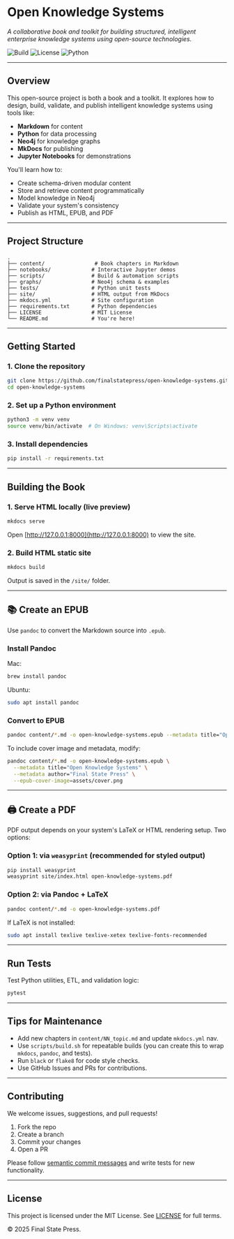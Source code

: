 # Open Knowledge Systems

*A collaborative book and toolkit for building structured, intelligent enterprise knowledge systems using open-source technologies.*

![Build](https://img.shields.io/badge/build-passing-brightgreen)
![License](https://img.shields.io/badge/license-MIT-blue)
![Python](https://img.shields.io/badge/python-3.10+-blue)

---

## Overview

This open-source project is both a book and a toolkit. It explores how to design, build, validate, and publish intelligent knowledge systems using tools like:

- **Markdown** for content
- **Python** for data processing
- **Neo4j** for knowledge graphs
- **MkDocs** for publishing
- **Jupyter Notebooks** for demonstrations

You'll learn how to:
- Create schema-driven modular content
- Store and retrieve content programmatically
- Model knowledge in Neo4j
- Validate your system's consistency
- Publish as HTML, EPUB, and PDF

---

##  Project Structure

```
.
├── content/                # Book chapters in Markdown
├── notebooks/             # Interactive Jupyter demos
├── scripts/               # Build & automation scripts
├── graphs/                # Neo4j schema & examples
├── tests/                 # Python unit tests
├── site/                  # HTML output from MkDocs
├── mkdocs.yml             # Site configuration
├── requirements.txt       # Python dependencies
├── LICENSE                # MIT License
└── README.md              # You're here!
```

---

## Getting Started

### 1. Clone the repository

```bash
git clone https://github.com/finalstatepress/open-knowledge-systems.git
cd open-knowledge-systems
```

### 2. Set up a Python environment

```bash
python3 -m venv venv
source venv/bin/activate  # On Windows: venv\Scripts\activate
```

### 3. Install dependencies

```bash
pip install -r requirements.txt
```

---

## Building the Book

### 1. Serve HTML locally (live preview)

```bash
mkdocs serve
```

Open [http://127.0.0.1:8000](http://127.0.0.1:8000) to view the site.

###  2. Build HTML static site

```bash
mkdocs build
```

Output is saved in the `/site/` folder.

---

## 📚 Create an EPUB

Use `pandoc` to convert the Markdown source into `.epub`.

### Install Pandoc

Mac:  
```bash
brew install pandoc
```

Ubuntu:  
```bash
sudo apt install pandoc
```

### Convert to EPUB

```bash
pandoc content/*.md -o open-knowledge-systems.epub --metadata title="Open Knowledge Systems"
```

To include cover image and metadata, modify:
```bash
pandoc content/*.md -o open-knowledge-systems.epub \
  --metadata title="Open Knowledge Systems" \
  --metadata author="Final State Press" \
  --epub-cover-image=assets/cover.png
```

---

## 🖨 Create a PDF

PDF output depends on your system's LaTeX or HTML rendering setup. Two options:

### Option 1: via `weasyprint` (recommended for styled output)

```bash
pip install weasyprint
weasyprint site/index.html open-knowledge-systems.pdf
```

### Option 2: via Pandoc + LaTeX

```bash
pandoc content/*.md -o open-knowledge-systems.pdf
```

If LaTeX is not installed:
```bash
sudo apt install texlive texlive-xetex texlive-fonts-recommended
```

---

## Run Tests

Test Python utilities, ETL, and validation logic:

```bash
pytest
```

---

## Tips for Maintenance

- Add new chapters in `content/NN_topic.md` and update `mkdocs.yml` nav.
- Use `scripts/build.sh` for repeatable builds (you can create this to wrap `mkdocs`, `pandoc`, and tests).
- Run `black` or `flake8` for code style checks.
- Use GitHub Issues and PRs for contributions.

---

## Contributing

We welcome issues, suggestions, and pull requests!

1. Fork the repo
2. Create a branch
3. Commit your changes
4. Open a PR

Please follow [semantic commit messages](https://www.conventionalcommits.org/) and write tests for new functionality.

---

## License

This project is licensed under the MIT License. See [LICENSE](./LICENSE) for full terms.

© 2025 Final State Press.